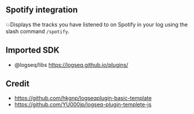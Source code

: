 
## Spotify integration

💥Displays the tracks you have listened to on Spotify in your log using the slash command `/spotify`.


## Imported SDK
 - @logseq/libs https://logseq.github.io/plugins/

## Credit
 - https://github.com/hkgnp/logseqplugin-basic-template
 - https://github.com/YU000jp/logseq-plugin-templete-js
